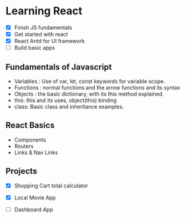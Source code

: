 # Learning React

- [x] Finish JS fundamentals
- [x] Get started with react
- [x] React Antd for UI framework
- [ ] Build basic apps

## Fundamentals of Javascript

-  Variables : Use of var, let, const keywords for variable scope.
-  Functions : normal functions and the arrow functions and its syntax
-  Objects : the basic dictionary, with its this method explained.
-  this: this and its uses, object(this) binding
-  class: Basic class and inheritance examples.

## React Basics
- Components
- Routers
- Links & Nav Links


## Projects

- [x] Shopping Cart total calculator
- [x] Local Movie App
- [ ] Dashboard App
 
